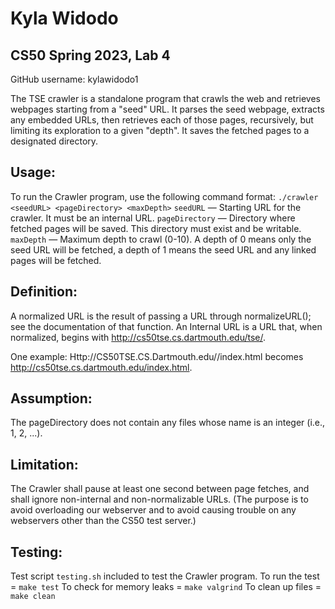 # Kyla Widodo
## CS50 Spring 2023, Lab 4

GitHub username: kylawidodo1

The TSE crawler is a standalone program that crawls the web and retrieves webpages starting from a "seed" URL. It parses the seed webpage, extracts any embedded URLs, then retrieves each of those pages, recursively, but limiting its exploration to a given "depth". It saves the fetched pages to a designated directory.

## Usage:
To run the Crawler program, use the following command format:
`./crawler <seedURL> <pageDirectory> <maxDepth>`
`seedURL` — Starting URL for the crawler. It must be an internal URL.
`pageDirectory` — Directory where fetched pages will be saved. This directory must exist and be writable.
`maxDepth` — Maximum depth to crawl (0-10). A depth of 0 means only the seed URL will be fetched, a depth of 1 means the seed URL and any linked pages will be fetched.

## Definition: 
A normalized URL is the result of passing a URL through normalizeURL(); see the documentation of that function. An Internal URL is a URL that, when normalized, begins with http://cs50tse.cs.dartmouth.edu/tse/.

One example: Http://CS50TSE.CS.Dartmouth.edu//index.html becomes http://cs50tse.cs.dartmouth.edu/index.html.

## Assumption:
The pageDirectory does not contain any files whose name is an integer (i.e., 1, 2, ...).

## Limitation: 
The Crawler shall pause at least one second between page fetches, and shall ignore non-internal and non-normalizable URLs. (The purpose is to avoid overloading our webserver and to avoid causing trouble on any webservers other than the CS50 test server.)

## Testing:
Test script `testing.sh` included to test the Crawler program. 
To run the test = `make test`
To check for memory leaks = `make valgrind` 
To clean up files = `make clean`  
